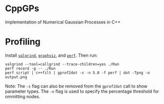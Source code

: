 # CppGPs
Implementation of Numerical Gaussian Processes in C++

# Profiling
Install [`valgrind`](http://valgrind.org/docs/manual/quick-start.html), [`graphviz`](https://github.com/jrfonseca/gprof2dot), and [`perf`](https://en.wikipedia.org/wiki/Perf_(Linux)).  Then run:

```
valgrind --tool=callgrind --trace-children=yes ./Run
perf record -g -- ./Run
perf script | c++filt | gprof2dot -s -n 5.0 -f perf | dot -Tpng -o output.png
```
[//]: # (COMMENT: perf script | c++filt | python /usr/lib/python3.7/site-packages/gprof2dot.py -f perf | dot -Tpng -o output.png)


Note: The `-s` flag can also be removed from the `gprof2dot` call to show parameter types.  The `-n` flag is used to specify the percentage threshold for ommitting nodes.
